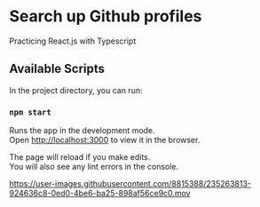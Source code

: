 # Search up Github profiles

Practicing React.js with Typescript

## Available Scripts

In the project directory, you can run:

### `npm start`

Runs the app in the development mode.\
Open [http://localhost:3000](http://localhost:3000) to view it in the browser.

The page will reload if you make edits.\
You will also see any lint errors in the console.

https://user-images.githubusercontent.com/8815388/235263813-924636c8-0ed0-4be6-ba25-898af56ce9c0.mov

